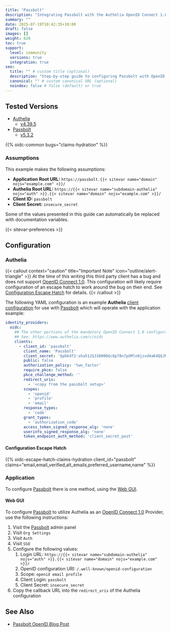 ```yaml
---
title: "Passbolt"
description: "Integrating Passbolt with the Authelia OpenID Connect 1.0 Provider."
summary: ""
date: 2025-07-19T10:42:35+10:00
draft: false
images: []
weight: 620
toc: true
support:
  level: community
  versions: true
  integration: true
seo:
  title: "" # custom title (optional)
  description: "Step-by-step guide to configuring Passbolt with OpenID Connect 1.0 for secure SSO. Enhance your login flow using Authelia’s modern identity management."
  canonical: "" # custom canonical URL (optional)
  noindex: false # false (default) or true
---
```


## Tested Versions

- [Authelia]
  - [v4.39.5](https://github.com/authelia/authelia/releases/tag/v4.39.5)
- [Passbolt]
  - [v5.3.2](https://www.passbolt.com/changelog/api-bext/somebody-to-love-browser-extension-api)

{{% oidc-common bugs="claims-hydration" %}}

### Assumptions

This example makes the following assumptions:

- __Application Root URL:__ `https://passbolt.{{< sitevar name="domain" nojs="example.com" >}}/`
- __Authelia Root URL:__ `https://{{< sitevar name="subdomain-authelia" nojs="auth" >}}.{{< sitevar name="domain" nojs="example.com" >}}/`
- __Client ID:__ `passbolt`
- __Client Secret:__ `insecure_secret`

Some of the values presented in this guide can automatically be replaced with documentation variables.

{{< sitevar-preferences >}}

## Configuration

### Authelia

{{< callout context="caution" title="Important Note" icon="outline/alert-triangle" >}}
At the time of this writing this third party client has a bug and does not support [OpenID Connect 1.0](https://openid.net/specs/openid-connect-core-1_0.html). This
configuration will likely require configuration of an escape hatch to work around the bug on their end. See
[Configuration Escape Hatch](#configuration-escape-hatch) for details.
{{< /callout >}}

The following YAML configuration is an example __Authelia__ [client configuration] for use with [Passbolt] which will
operate with the application example:

```yaml {title="configuration.yml"}
identity_providers:
  oidc:
    ## The other portions of the mandatory OpenID Connect 1.0 configuration go here.
    ## See: https://www.authelia.com/c/oidc
    clients:
      - client_id: 'passbolt'
        client_name: 'Passbolt'
        client_secret: '$pbkdf2-sha512$310000$c8p78n7pUMln0jzvd4aK4Q$JNRBzwAo0ek5qKn50cFzzvE9RXV88h1wJn5KGiHrD0YKtZaR/nCb2CJPOsKaPK0hjf.9yHxzQGZziziccp6Yng'  # The digest of 'insecure_secret'.
        public: false
        authorization_policy: 'two_factor'
        require_pkce: false
        pkce_challenge_method: ''
        redirect_uris:
          - '<copy from the passbolt setup>'
        scopes:
          - 'openid'
          - 'profile'
          - 'email'
        response_types:
          - 'code'
        grant_types:
          - 'authorization_code'
        access_token_signed_response_alg: 'none'
        userinfo_signed_response_alg: 'none'
        token_endpoint_auth_method: 'client_secret_post'
```

#### Configuration Escape Hatch

{{% oidc-escape-hatch-claims-hydration client_id="passbolt" claims="email,email_verified,alt_emails,preferred_username,name" %}}

### Application

To configure [Passbolt] there is one method, using the [Web GUI](#web-gui).

#### Web GUI

To configure [Passbolt] to utilize Authelia as an [OpenID Connect 1.0] Provider, use the following
instructions:

1. Visit the [Passbolt] admin panel
2. Visit `Org Settings`
3. Visit `Auth`
4. Visit `SSO`
5. Configure the following values:
   1. Login URL: `https://{{< sitevar name="subdomain-authelia" nojs="auth" >}}.{{< sitevar name="domain" nojs="example.com" >}}/`
   2. OpenID configuration URI: `/.well-known/openid-configuration`
   3. Scope: `openid email profile`
   4. Client Login: `passbolt`
   5. Client Secret: `insecure_secret`
6. Copy the callback URL into the `redirect_uris` of the Authelia configuration

## See Also

- [Passbolt OpenID Blog Post](https://www.passbolt.com/blog/openid-for-sso)

[Authelia]: https://www.authelia.com
[Passbolt]: https://www.passbolt.com/
[OpenID Connect 1.0]: ../../openid-connect/introduction.md
[client configuration]: ../../../configuration/identity-providers/openid-connect/clients.md
